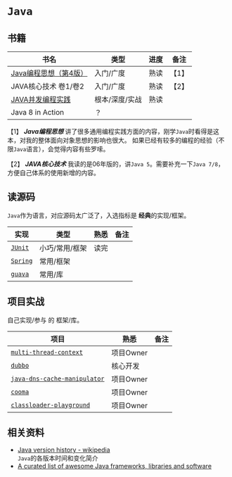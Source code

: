 `Java`
===================

书籍
------------------

书名  | 类型 | 进度  | 备注
---- | ---- | ---- | ----
[Java编程思想（第4版）](http://book.douban.com/subject/2130190/) | 入门/广度 | 熟读 |【1】
JAVA核心技术 卷1/卷2 | 入门/广度 | 熟读 |【2】
[JAVA并发编程实践](http://book.douban.com/subject/2148132/) | 根本/深度/实战 | 熟读 |
Java 8 in Action | ？ | |

【1】 ***Java编程思想*** 讲了很多通用编程实践方面的内容，刚学`Java`时看得是这本，对我的整体面向对象思想的影响也很大。
如果已经有较多的编程的经验（不限`Java`语言），会觉得内容有些罗嗦。

【2】 ***JAVA核心技术*** 我读的是06年版的，讲`Java 5`。需要补充一下`Java 7/8`，方便自己体系的使用新增的内容。

读源码
------------------

`Java`作为语言，对应源码太广泛了，入选指标是 **经典**的实现/框架。

实现  | 类型 | 熟悉  | 备注
---- | ---- | ---- | ----
[`JUnit`](http://junit.org/) | 小巧/常用/框架 | 读完 |
[`Spring`](https://spring.io/) | 常用/框架 | |
[`guava`](https://github.com/google/guava) | 常用/库 | |

项目实战
------------------

自己实现/参与 的 框架/库。

项目  | 熟悉  | 备注
---- | ---- | ----
[`multi-thread-context`](https://github.com/alibaba/multi-thread-context) | 项目Owner |
[`dubbo`](https://github.com/alibaba/dubbo) | 核心开发 |
[`java-dns-cache-manipulator`](https://github.com/alibaba/java-dns-cache-manipulator) | 项目Owner |
[`cooma`](https://github.com/alibaba/cooma) | 项目Owner |
[`classloader-playground`](https://github.com/oldratlee/classloader-playground) | 项目Owner |

相关资料
------------------

- [Java version history - wikipedia](http://en.wikipedia.org/wiki/Java_version_history)  
    `Java`的各版本时间和变化简介
- [A curated list of awesome Java frameworks, libraries and software](https://github.com/akullpp/awesome-java)
